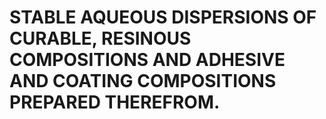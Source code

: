 # STABLE AQUEOUS DISPERSIONS OF CURABLE, RESINOUS COMPOSITIONS AND ADHESIVE AND COATING COMPOSITIONS PREPARED THEREFROM.